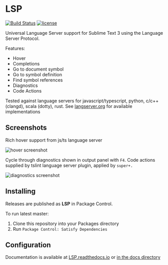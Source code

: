 # LSP

[![Build Status](https://travis-ci.org/tomv564/LSP.svg?branch=master)](https://travis-ci.org/tomv564/LSP) [![license](https://img.shields.io/github/license/mashape/apistatus.svg)]()

Universal Language Server support for Sublime Text 3 using the Language Server Protocol.

Features:

* Hover
* Completions
* Go to document symbol
* Go to symbol definition
* Find symbol references
* Diagnostics
* Code Actions

Tested against language servers for javascript/typescript, python, c/c++ (clangd), scala (dotty), rust. See [langserver.org](http://langserver.org) for available implementations

## Screenshots

Rich hover support from js/ts language server 

![hover screenshot](https://github.com/tomv564/LSP/blob/master/docs/images/screenshot-hover.png)

Cycle through diagnostics shown in output panel with `F4`. Code actions supplied by tslint language server plugin, applied by `super+.`

![diagnostics screenshot](https://github.com/tomv564/LSP/blob/master/docs/images/screenshot-diagnostics-action.png)

## Installing

Releases are published as **LSP** in Package Control.

To run latest master:
1. Clone this repository into your Packages directory
2. Run `Package Control: Satisfy Dependencies`

## Configuration

Documentation is available at [LSP.readthedocs.io](https://LSP.readthedocs.io) or [in the docs directory](https://github.com/tomv564/LSP/blob/master/docs/index.md)  
